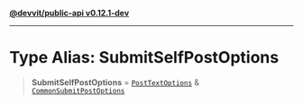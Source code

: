[**@devvit/public-api v0.12.1-dev**](../../README.md)

---

# Type Alias: SubmitSelfPostOptions

> **SubmitSelfPostOptions** = [`PostTextOptions`](PostTextOptions.md) & [`CommonSubmitPostOptions`](CommonSubmitPostOptions.md)
